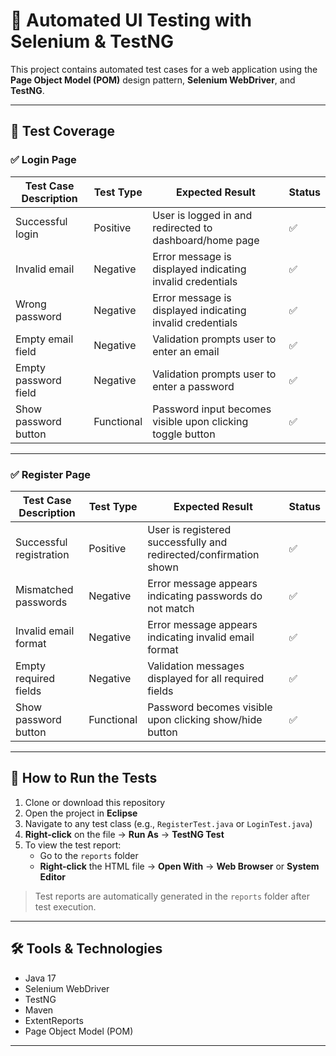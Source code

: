 # 🧪 Automated UI Testing with Selenium & TestNG

This project contains automated test cases for a web application using the **Page Object Model (POM)** design pattern, **Selenium WebDriver**, and **TestNG**.

---

## 📄 Test Coverage

### ✅ Login Page

| Test Case Description        | Test Type   | Expected Result                                               | Status |
|------------------------------|-------------|---------------------------------------------------------------|--------|
| Successful login             | Positive    | User is logged in and redirected to dashboard/home page       | ✅     |
| Invalid email                | Negative    | Error message is displayed indicating invalid credentials     | ✅     |
| Wrong password               | Negative    | Error message is displayed indicating invalid credentials     | ✅     |
| Empty email field            | Negative    | Validation prompts user to enter an email                     | ✅     |
| Empty password field         | Negative    | Validation prompts user to enter a password                   | ✅     |
| Show password button         | Functional  | Password input becomes visible upon clicking toggle button    | ✅     |

---

### ✅ Register Page

| Test Case Description         | Test Type   | Expected Result                                                                 | Status |
|-------------------------------|-------------|---------------------------------------------------------------------------------|--------|
| Successful registration       | Positive    | User is registered successfully and redirected/confirmation shown               | ✅     |
| Mismatched passwords          | Negative    | Error message appears indicating passwords do not match                         | ✅     |
| Invalid email format          | Negative    | Error message appears indicating invalid email format                           | ✅     |
| Empty required fields         | Negative    | Validation messages displayed for all required fields                           | ✅     |
| Show password button          | Functional  | Password becomes visible upon clicking show/hide button                         | ✅     |

---

## 🚀 How to Run the Tests

1. Clone or download this repository  
2. Open the project in **Eclipse**  
3. Navigate to any test class (e.g., `RegisterTest.java` or `LoginTest.java`)  
4. **Right-click** on the file → **Run As** → **TestNG Test**  
5. To view the test report:
   - Go to the `reports` folder  
   - **Right-click** the HTML file → **Open With** → **Web Browser** or **System Editor**

> Test reports are automatically generated in the `reports` folder after test execution.

---

## 🛠️ Tools & Technologies

- Java 17  
- Selenium WebDriver  
- TestNG  
- Maven  
- ExtentReports  
- Page Object Model (POM)

---
